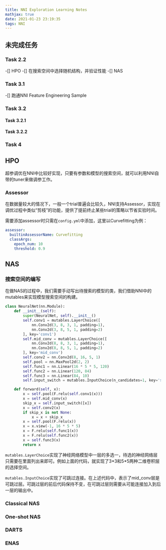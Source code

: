 ```yaml
---
title: NNI Exploration Learning Notes
mathjax: true
date: 2021-01-23 23:19:35
tags: NNI
---
```


## 未完成任务

### Task 2.2

-[] HPO
-[] 在搜索空间中选择随机结构，并验证性能
-[] NAS

### Task 3.1

-[] 跑通NNI Feature Engineering Sample

### Task 3.2

#### Task 3.2.1

#### Task 3.2.2

### Task 4


## HPO

超参调优在NNI中比较好实现，只要有参数和模型的搜索空间，就可以利用NNI自带的tuner来做调参工作。

### Assessor

在数据量较大的情况下，一般一个trial普遍会比较久，NNI支持Assessor，实现在调优过程中类似“剪枝”的功能，提供了提前终止某些trial的策略以节省实验时间。

需要添加assessor时只需在`config.yml`中添加，这里以Curvefitting为例：

```yaml
assessor:
  builtinAssessorName: Curvefitting
  classArgs:
    epoch_num: 10
    threshold: 0.9

```

## NAS

### 搜索空间的编写

在做NAS的过程中，我们需要手动写出待搜索的模型的类，我们借助NNI中的mutables来实现模型搜索空间的构建。

```python
class NeuralNet(nn.Module):
    def __init__(self):
        super(NeuralNet, self).__init__()
        self.conv1 = mutables.LayerChoice([
            nn.Conv2d(3, 8, 3, 1, padding=1),
            nn.Conv2d(3, 8, 5, 1, padding=2)
        ], key='conv1')
        self.mid_conv = mutables.LayerChoice([
            nn.Conv2d(8, 8, 3, 1, padding=1),
            nn.Conv2d(8, 8, 5, 1, padding=2)
        ], key='mid_conv')
        self.conv2 = nn.Conv2d(8, 16, 5, 1)
        self.pool = nn.MaxPool2d(2, 2)
        self.func1 = nn.Linear(16 * 5 * 5, 120)
        self.func2 = nn.Linear(120, 84)
        self.func3 = nn.Linear(84, 10)
        self.input_switch = mutables.InputChoice(n_candidates=1, key='skip')

    def forward(self, x):
        x = self.pool(F.relu(self.conv1(x)))
        x = self.mid_conv(x)
        skip_x = self.input_switch([x])
        x = self.conv2(x)
        if skip_x is not None:
            x = x + skip_x
        x = self.pool(F.relu(x))
        x = x.view(-1, 16 * 5 * 5)
        x = F.relu(self.func1(x))
        x = F.relu(self.func2(x))
        x = self.func3(x)
        return x
```

`mutables.LayerChoice`实现了神经网络模型中一层的多选一，待选的神经网络层只需要在里面列出来即可。例如上面的代码，就实现了3\*3和5\*5两种二维卷积层的选择空间。

`mutables.InputChoice`实现了可跳过连接。在上述代码中，表示了mid_conv层是可跳过层。可跳过层的前后代码保持不变，在可跳过层则需要从可能连接加入到后一层的输出中。

### Classical NAS

### One-shot NAS

### DARTS


### ENAS

